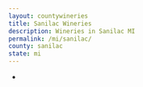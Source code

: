 ```yaml
---
layout: countywineries
title: Sanilac Wineries
description: Wineries in Sanilac MI
permalink: /mi/sanilac/
county: sanilac
state: mi
---
```

-
